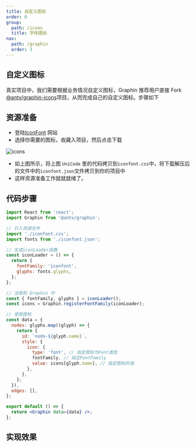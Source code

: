 ```yaml
---
title: 自定义图标
order: 0
group:
  path: /icons
  title: 字体图标
nav:
  path: /graphin
  order: 3
---
```


## 自定义图标

真实项目中，我们需要根据业务情况自定义图标，Graphin 推荐用户直接 Fork [@antv/graphin-icons](https://github.com/antvis/Graphin/tree/master/packages/graphin-icons)项目，从而完成自己的自定义图标。步骤如下

## 资源准备

- 登陆[IconFont](https://www.iconfont.cn/) 网站
- 选择你需要的图标，收藏入项目，然后点击下载

![icons](https://gw.alipayobjects.com/mdn/rms_402c1a/afts/img/A*a5c8TrD_4H0AAAAAAAAAAAAAARQnAQ)

- 如上图所示，将上图 `UniCode` 里的代码拷贝到`iconfont.css`中，将下载解压后的文件中的`iconfont.json`文件拷贝到你的项目中
- 这样资源准备工作就就就绪了。

## 代码步骤

```jsx | pure
import React from 'react';
import Graphin from '@antv/graphin';

// 引入资源文件
import './iconfont.css';
import fonts from './iconfont.json';

// 生成iconLoader函数
const iconLoader = () => {
  return {
    fontFamily: 'iconfont',
    glyphs: fonts.glyphs,
  };
};

// 注册到 Graphin 中
const { fontFamily, glyphs } = iconLoader();
const icons = Graphin.registerFontFamily(iconLoader);

// 使用图标
const data = {
  nodes: glyphs.map((glyph) => {
    return {
      id: `node-${glyph.name}`,
      style: {
        icon: {
          type: 'font', // 指定图标为Font类型
          fontFamily, // 指定FontFamily
          value: icons[glyph.name], // 指定图标的值
        },
      },
    };
  }),
  edges: [],
};

export default () => {
  return <Graphin data={data} />;
};
```

## 实现效果

<code src='./custom-font-icon/index.tsx'>
